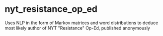 # nyt_resistance_op_ed
Uses NLP in the form of Markov matrices and word distributions to deduce most likely author of NYT "Resistance" Op-Ed, published anonymously

